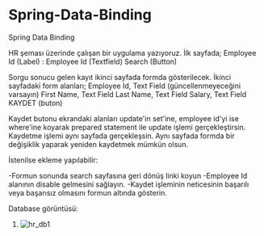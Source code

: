 # Spring-Data-Binding
Spring Data Binding

HR şeması üzerinde çalışan bir uygulama yazıyoruz.
İlk sayfada;
Employee Id (Label) : Employee Id (Textfield)
Search (Button)

Sorgu sonucu gelen kayıt ikinci sayfada formda gösterilecek.
İkinci sayfadaki form alanları;
Employee Id, Text Field (güncellenmeyeceğini varsayın)
First Name, Text Field
Last Name, Text Field
Salary, Text Field
KAYDET (buton)

 Kaydet butonu ekrandaki alanları update'in set'ine, employee id'yi ise where'ine koyarak prepared statement ile update işlemi gerçekleştirsin. Kaydetme işlemi aynı sayfada gerçekleşsin. Aynı sayfada formda bir değişiklik yaparak yeniden kaydetmek mümkün olsun.

İstenilse ekleme yapılabilir:

-Formun sonunda search sayfasına geri dönüş linki koyun
-Employee Id alanının disable gelmesini sağlayın.
-Kaydet işleminin neticesinin başarılı veya başarısız olmasını formun altında gösterin.

Database görüntüsü:

1) ![hr_db1](https://user-images.githubusercontent.com/34796984/75258765-04aa5880-57f8-11ea-8091-3847688ec8d8.PNG)
